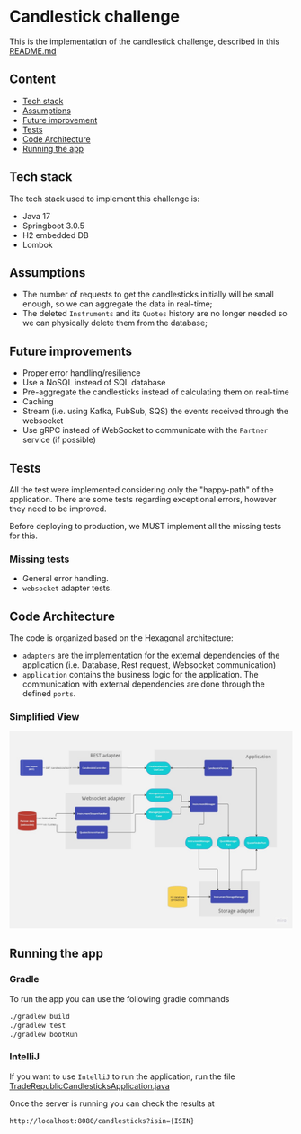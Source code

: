 # Candlestick challenge

This is the implementation of the candlestick challenge, described in this [README.md](docs%2FREADME.md)

## Content

- [Tech stack](#tech-stack)
- [Assumptions](#assumptions)
- [Future improvement](#future-improvements)
- [Tests](#tests)
- [Code Architecture](#code-architecture)
- [Running the app](#running-the-app)

## Tech stack

The tech stack used to implement this challenge is:

- Java 17
- Springboot 3.0.5
- H2 embedded DB
- Lombok

## Assumptions

- The number of requests to get the candlesticks initially will be small enough, so we can aggregate the data in real-time;
- The deleted `Instruments` and its `Quotes` history are no longer needed so we can physically delete them from the database;

## Future improvements

- Proper error handling/resilience
- Use a NoSQL instead of SQL database
- Pre-aggregate the candlesticks instead of calculating them on real-time 
- Caching
- Stream (i.e. using Kafka, PubSub, SQS) the events received through the websocket
- Use gRPC instead of WebSocket to communicate with the `Partner` service (if possible)

## Tests

All the test were implemented considering only the "happy-path" of the application. There are some tests regarding exceptional errors, however they need to be improved.

Before deploying to production, we MUST implement all the missing tests for this.

### Missing tests

- General error handling. 
- `websocket` adapter tests.

## Code Architecture

The code is organized based on the Hexagonal architecture:

- `adapters` are the implementation for the external dependencies of the application (i.e. Database, Rest request, Websocket communication)
- `application` contains the business logic for the application. The communication with external dependencies are done through the defined `ports`.

### Simplified View

![Candlesticks hexagonal design.jpg](docs%2FCandlesticks%20hexagonal%20design.jpg)

## Running the app

### Gradle
To run the app you can use the following gradle commands
```
./gradlew build
./gradlew test
./gradlew bootRun
```

### IntelliJ
If you want to use `IntelliJ` to run the application, run the file [TradeRepublicCandlesticksApplication.java](src%2Fmain%2Fjava%2Fcom%2Ftraderepublic%2FTradeRepublicCandlesticksApplication.java)

Once the server is running you can check the results at
```
http://localhost:8080/candlesticks?isin={ISIN}
```